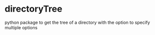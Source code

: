 # directoryTree
python package to get the tree of a directory with the option to specify multiple options
